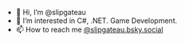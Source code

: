 - 👋 Hi, I’m @slipgateau
- 👀 I’m interested in C#, .NET. Game Development.
- 📫 How to reach me [@slipgateau.bsky.social](https://bsky.app/profile/slipgateau.bsky.social)

<!---
slipgate-io/slipgate-io is a ✨ special ✨ repository because its `README.md` (this file) appears on your GitHub profile.
You can click the Preview link to take a look at your changes.
--->
